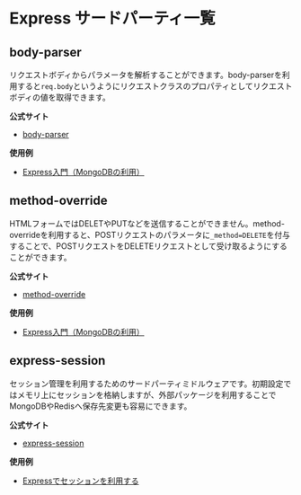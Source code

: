 # Express サードパーティ一覧

<h2 id="body-parser">body-parser</h2>

リクエストボディからパラメータを解析することができます。body-parserを利用すると`req.body`というようにリクエストクラスのプロパティとしてリクエストボディの値を取得できます。  

**公式サイト**

- [body-parser](https://github.com/expressjs/body-parser)

**使用例**

- [Express入門（MongoDBの利用）](https://irisash.github.io/github-pages/express/mongodb/)

<h2 id="method-override">method-override</h2>

HTMLフォームではDELETやPUTなどを送信することができません。method-overrideを利用すると、POSTリクエストのパラメータに`_method=DELETE`を付与することで、POSTリクエストをDELETEリクエストとして受け取るようにすることができます。

**公式サイト**

- [method-override](https://github.com/expressjs/method-override)

**使用例**

- [Express入門（MongoDBの利用）](https://irisash.github.io/github-pages/express/mongodb/)

<h2 id="express-session">express-session</h2>

セッション管理を利用するためのサードパーティミドルウェアです。初期設定ではメモリ上にセッションを格納しますが、外部パッケージを利用することでMongoDBやRedisへ保存先変更も容易にできます。  

**公式サイト**

- [express-session](https://github.com/expressjs/session)

**使用例**

- [Expressでセッションを利用する](https://irisash.github.io/github-pages/express/express_session/)

